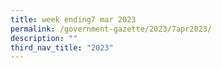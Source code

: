 ```yaml
---
title: week ending7 mar 2023
permalink: /government-gazette/2023/7apr2023/
description: ""
third_nav_title: "2023"
---
```

